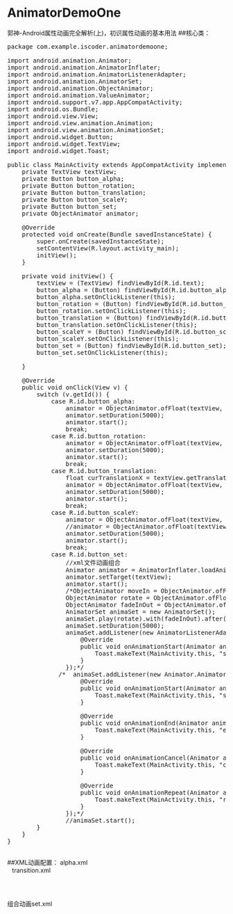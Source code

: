 # AnimatorDemoOne
郭神-Android属性动画完全解析(上)，初识属性动画的基本用法
##核心类：
<pre>
package com.example.iscoder.animatordemoone;

import android.animation.Animator;
import android.animation.AnimatorInflater;
import android.animation.AnimatorListenerAdapter;
import android.animation.AnimatorSet;
import android.animation.ObjectAnimator;
import android.animation.ValueAnimator;
import android.support.v7.app.AppCompatActivity;
import android.os.Bundle;
import android.view.View;
import android.view.animation.Animation;
import android.view.animation.AnimationSet;
import android.widget.Button;
import android.widget.TextView;
import android.widget.Toast;

public class MainActivity extends AppCompatActivity implements View.OnClickListener {
    private TextView textView;
    private Button button_alpha;
    private Button button_rotation;
    private Button button_translation;
    private Button button_scaleY;
    private Button button_set;
    private ObjectAnimator animator;

    @Override
    protected void onCreate(Bundle savedInstanceState) {
        super.onCreate(savedInstanceState);
        setContentView(R.layout.activity_main);
        initView();
    }

    private void initView() {
        textView = (TextView) findViewById(R.id.text);
        button_alpha = (Button) findViewById(R.id.button_alpha);
        button_alpha.setOnClickListener(this);
        button_rotation = (Button) findViewById(R.id.button_rotation);
        button_rotation.setOnClickListener(this);
        button_translation = (Button) findViewById(R.id.button_translation);
        button_translation.setOnClickListener(this);
        button_scaleY = (Button) findViewById(R.id.button_scaleY);
        button_scaleY.setOnClickListener(this);
        button_set = (Button) findViewById(R.id.button_set);
        button_set.setOnClickListener(this);

    }

    @Override
    public void onClick(View v) {
        switch (v.getId()) {
            case R.id.button_alpha:
                animator = ObjectAnimator.ofFloat(textView, "alpha", 1f, 0f, 1f);
                animator.setDuration(5000);
                animator.start();
                break;
            case R.id.button_rotation:
                animator = ObjectAnimator.ofFloat(textView, "rotation", 0f, 360f);
                animator.setDuration(5000);
                animator.start();
                break;
            case R.id.button_translation:
                float curTranslationX = textView.getTranslationX();
                animator = ObjectAnimator.ofFloat(textView, "translationX", curTranslationX, -1000f, curTranslationX);
                animator.setDuration(5000);
                animator.start();
                break;
            case R.id.button_scaleY:
                animator = ObjectAnimator.ofFloat(textView, "scaleY", 1f, 3f, 1f);
                //animator = ObjectAnimator.ofFloat(textView, "scaleX", 1f, 3f, 1f);
                animator.setDuration(5000);
                animator.start();
                break;
            case R.id.button_set:
                //xml文件动画组合
                Animator animator = AnimatorInflater.loadAnimator(MainActivity.this, R.animator.set);
                animator.setTarget(textView);
                animator.start();
                /*ObjectAnimator moveIn = ObjectAnimator.ofFloat(textView, "translationX", -900f, 0f);
                ObjectAnimator rotate = ObjectAnimator.ofFloat(textView, "rotation", 0f, 360f);
                ObjectAnimator fadeInOut = ObjectAnimator.ofFloat(textView, "alpha", 1f, 0f, 1f);
                AnimatorSet animaSet = new AnimatorSet();
                animaSet.play(rotate).with(fadeInOut).after(moveIn);
                animaSet.setDuration(5000);
                animaSet.addListener(new AnimatorListenerAdapter() {
                    @Override
                    public void onAnimationStart(Animator animation) {
                        Toast.makeText(MainActivity.this, "start", Toast.LENGTH_SHORT).show();
                    }
                });*/
              /*  animaSet.addListener(new Animator.AnimatorListener() {
                    @Override
                    public void onAnimationStart(Animator animation) {
                        Toast.makeText(MainActivity.this, "start", Toast.LENGTH_SHORT).show();
                    }

                    @Override
                    public void onAnimationEnd(Animator animation) {
                        Toast.makeText(MainActivity.this, "end", Toast.LENGTH_SHORT).show();
                    }

                    @Override
                    public void onAnimationCancel(Animator animation) {
                        Toast.makeText(MainActivity.this, "cancel", Toast.LENGTH_SHORT).show();
                    }

                    @Override
                    public void onAnimationRepeat(Animator animation) {
                        Toast.makeText(MainActivity.this, "repeat", Toast.LENGTH_SHORT).show();
                    }
                });*/
                //animaSet.start();
        }
    }
}

</pre>
##XML动画配置：
alpha.xml
   <code><?xml version="1.0" encoding="utf-8"?>
        <objectAnimator xmlns:android="http://schemas.android.com/apk/res/android"
        android:propertyName="alpha"
        android:valueFrom="1"
        android:valueTo="0"
        android:valueType="floatType" />
    </code>
transition.xml
<pre>
    <code><?xml version="1.0" encoding="utf-8"?>
    <animator xmlns:android="http://schemas.android.com/apk/res/android"
        android:valueFrom="0"
        android:valueTo="100"
        android:valueType="intType" /></code>
</pre>
组合动画set.xml
<pre>
   <code><?xml version="1.0" encoding="utf-8"?>
    <set xmlns:android="http://schemas.android.com/apk/res/android"
        android:ordering="sequentially">
    <objectAnimator
        android:duration="2000"
        android:propertyName="translationX"
        android:valueFrom="-900"
        android:valueTo="0"
        android:valueType="floatType" />
    <set android:ordering="together">
        <objectAnimator
            android:duration="3000"
            android:propertyName="rotation"
            android:valueFrom="0"
            android:valueTo="360"
            android:valueType="floatType" />
        <set android:ordering="sequentially">
            <objectAnimator
                android:duration="1500"
                android:propertyName="alpha"
                android:valueFrom="1"
                android:valueTo="0"
                android:valueType="floatType" />
            <objectAnimator
                android:duration="1500"
                android:propertyName="alpha"
                android:valueFrom="0"
                android:valueTo="1"
                android:valueType="floatType" />
        </set>
    </set>
</set></code>
</pre>
